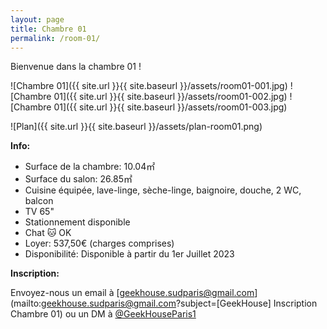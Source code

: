 ```yaml
---
layout: page
title: Chambre 01
permalink: /room-01/
---
```

Bienvenue dans la chambre 01 !

![Chambre 01]({{ site.url }}{{ site.baseurl }}/assets/room01-001.jpg)
![Chambre 01]({{ site.url }}{{ site.baseurl }}/assets/room01-002.jpg)
![Chambre 01]({{ site.url }}{{ site.baseurl }}/assets/room01-003.jpg)

![Plan]({{ site.url }}{{ site.baseurl }}/assets/plan-room01.png)

**Info:**

* Surface de la chambre: 10.04&#13217;
* Surface du salon: 26.85&#13217;
* Cuisine équipée, lave-linge, sèche-linge, baignoire, douche, 2 WC, balcon
* TV 65"
* Stationnement disponible
* Chat 🐱 OK
* Loyer: 537,50&#8364; (charges comprises)
* Disponibilité: Disponible à partir du 1er Juillet 2023

**Inscription:**

Envoyez-nous un email à [geekhouse.sudparis@gmail.com](mailto:geekhouse.sudparis@gmail.com?subject=[GeekHouse] Inscription Chambre 01) ou un DM à [@GeekHouseParis1](https://twitter.com/GeekHouseParis1)
